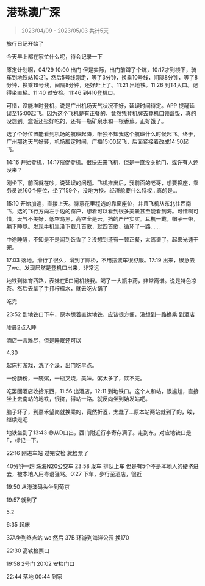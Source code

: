 # 港珠澳广深

> 2023/04/09 - 2023/05/03 共计5天

旅行日记开始了

今天早上都在家忙什么呢，待会记录一下

原定计划啊，04/29 10:00 出门
但是实际，出门前蹲了个坑，10:17才到楼下，骑车到地铁站10:21，然后5号线刚走，等了3分钟，换乘10号线，间隔8分钟，等了8分钟，换乘19号线，间隔8分钟，还好赶上了。11:21 出地铁。11:26 到T4入口。记得坐直梯。11:40 过安检。11:46 到410登机口。

可惜，没能准时登机，说是广州机场天气状况不好，延误时间待定。APP 提醒延误至15:00起飞。因为这个飞机是有正餐的，竟然凭登机牌去登机口领盒饭，真的没想到。盒饭还挺好吃的，还有一瓶矿泉水和一根香蕉。正好饿了。

选了个好位置能看到机场的航班起降，唯独不知我这个航班什么时候起飞。终于，广州那边天气好转，机场敲定时间，广播15:00起飞，后面紧接着改成14:50起飞。

14:16 开始登机，14:17催促登机。很快进来飞机，但是一直没关舱门，或许有人还没来？

刚坐下，前面就在吵，说延误的问题。飞机推出后，我前面的老哥，想要换座，乘务员说160个座位，坐了159个，没地方换。经济舱要什么特权…真的是…

15:10 开始加速，直接上天。特意花里程选的靠窗座位，并且飞机从东北往西南飞，选的飞行方向左手边的窗户，想着可以看到很多美景甚至能看到海。可惜啊可惜，天气不美好，低空乌黑，高空全是云，挡的严严实实。耳机一戴，帽子一带，躺下睡觉。发现手机里没下载几首歌，就四首歌，循环了一路……

中途睡醒，不知是不是闻到饭香了？没想到还有一顿正餐，太离谱了，起来光速干完。

17:03 落地。滑行了很久，滑到了廊桥，不用摆渡车很舒服。17:19 出来，很急去了wc。发现居然是登机口出来，非常远

地铁到体育西路，表妹在E口闸机接我。喝了一大瓶中药，非常离谱。说是特色凉茶。然后去拿了手打柠檬水，就去吃火锅了

吃完

23:52 到地铁口下车，原本想着直达地铁，应该很方便，没想到一路换乘
到酒店

凌晨2点入睡

酒店一言难尽，但是睡眠还可以

4.30

起床打游戏，洗了个澡，出门吃早点。

一份肠粉，一碗粥，一瓶叉烧，美味。粥太多了，饮不完。

吃罢回酒店收拾东西，11:56 出酒店，12:11 到地铁口。这个人和站，很尴尬，直接坐上去南站的地铁，很挤，得站一路。就反向坐到始发站吧。

脑子坏了，到嘉禾望岗就换乘的，竟然折返，太蠢了…原本站两站就到了的，唉，继续走吧

地铁坐到了13:43 😅从D口出，西门附近行李寄存满了。走到东，对应地铁口是F，标记一下。

22:16 刚进车站 过完安检 就检票了

40分钟一趟 珠海N20公交车
23:58 发车 排队上车 但是有5个不是本地人的硬挤进去，被本地人用粤语狂骂。0:27 下车，步行至酒店，很近

19:50 从港澳码头坐到葡京

19:57 就到了

5.2

6:35 起床

37A坐到终点站 wc
然后 37B 环游到海洋公园
换170

22:30 高铁检票口

19:58 2号门
20:02 安检门口

22:44 落地
00:44 到家
